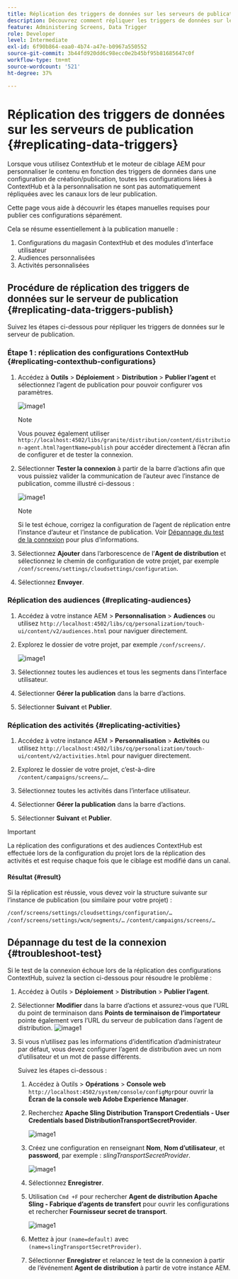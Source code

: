 ```yaml
---
title: Réplication des triggers de données sur les serveurs de publication
description: Découvrez comment répliquer les triggers de données sur le serveur de publication pour AEM Screens.
feature: Administering Screens, Data Trigger
role: Developer
level: Intermediate
exl-id: 6f90b864-eaa0-4b74-a47e-b0967a550552
source-git-commit: 3b44fd920dd6c98ecc0e2b45bf95b81685647c0f
workflow-type: tm+mt
source-wordcount: '521'
ht-degree: 37%

---
```


# Réplication des triggers de données sur les serveurs de publication {#replicating-data-triggers}

Lorsque vous utilisez ContextHub et le moteur de ciblage AEM pour personnaliser le contenu en fonction des triggers de données dans une configuration de création/publication, toutes les configurations liées à ContextHub et à la personnalisation ne sont pas automatiquement répliquées avec les canaux lors de leur publication.

Cette page vous aide à découvrir les étapes manuelles requises pour publier ces configurations séparément.

Cela se résume essentiellement à la publication manuelle :

1. Configurations du magasin ContextHub et des modules d’interface utilisateur
1. Audiences personnalisées
1. Activités personnalisées

## Procédure de réplication des triggers de données sur le serveur de publication {#replicating-data-triggers-publish}

Suivez les étapes ci-dessous pour répliquer les triggers de données sur le serveur de publication.

### Étape 1 : réplication des configurations ContextHub {#replicating-contexthub-configurations}

1. Accédez à **Outils** > **Déploiement** > **Distribution** > **Publier l’agent** et sélectionnez l’agent de publication pour pouvoir configurer vos paramètres.

   ![image1](/help/user-guide/assets/replicating-triggers/replicating-triggers1.png)

   >[!NOTE]
   >
   >Vous pouvez également utiliser `http://localhost:4502/libs/granite/distribution/content/distribution-agent.html?agentName=publish` pour accéder directement à l’écran afin de configurer et de tester la connexion.

1. Sélectionner **Tester la connexion** à partir de la barre d’actions afin que vous puissiez valider la communication de l’auteur avec l’instance de publication, comme illustré ci-dessous :

   ![image1](/help/user-guide/assets/replicating-triggers/replicating-triggers2.png)

   >[!NOTE]
   >
   >Si le test échoue, corrigez la configuration de l’agent de réplication entre l’instance d’auteur et l’instance de publication. Voir [Dépannage du test de la connexion](/help/user-guide/replicating-data-triggers.md#troubleshoot-test) pour plus d’informations.

1. Sélectionnez **Ajouter** dans l’arborescence de l’**Agent de distribution** et sélectionnez le chemin de configuration de votre projet, par exemple `/conf/screens/settings/cloudsettings/configuration`.

1. Sélectionnez **Envoyer**.

### Réplication des audiences {#replicating-audiences}

1. Accédez à votre instance AEM > **Personnalisation** > **Audiences** ou utilisez `http://localhost:4502/libs/cq/personalization/touch-ui/content/v2/audiences.html` pour naviguer directement.

1. Explorez le dossier de votre projet, par exemple `/conf/screens/`.

   ![image1](/help/user-guide/assets/replicating-triggers/replicating-triggers10.png)

1. Sélectionnez toutes les audiences et tous les segments dans l’interface utilisateur.

1. Sélectionner **Gérer la publication** dans la barre d’actions.

1. Sélectionner **Suivant** et **Publier**.

### Réplication des activités  {#replicating-activities}

1. Accédez à votre instance AEM > **Personnalisation** > **Activités** ou utilisez `http://localhost:4502/libs/cq/personalization/touch-ui/content/v2/activities.html` pour naviguer directement.

1. Explorez le dossier de votre projet, c’est-à-dire `/content/campaigns/screens/…`.

1. Sélectionnez toutes les activités dans l’interface utilisateur.

1. Sélectionner **Gérer la publication** dans la barre d’actions.

1. Sélectionner **Suivant** et **Publier**.

>[!IMPORTANT]
>
>La réplication des configurations et des audiences ContextHub est effectuée lors de la configuration du projet lors de la réplication des activités et est requise chaque fois que le ciblage est modifié dans un canal.

#### Résultat {#result}

Si la réplication est réussie, vous devez voir la structure suivante sur l’instance de publication (ou similaire pour votre projet) :

`/conf/screens/settings/cloudsettings/configuration/…`
`/conf/screens/settings/wcm/segments/…`
`/content/campaigns/screens/…`

## Dépannage du test de la connexion {#troubleshoot-test}

Si le test de la connexion échoue lors de la réplication des configurations ContextHub, suivez la section ci-dessous pour résoudre le problème :

1. Accédez à Outils > **Déploiement** > **Distribution** > **Publier l’agent**.

1. Sélectionner **Modifier** dans la barre d’actions et assurez-vous que l’URL du point de terminaison dans **Points de terminaison de l’importateur** pointe également vers l’URL du serveur de publication dans l’agent de distribution.
   ![image1](/help/user-guide/assets/replicating-triggers/replicating-triggers9.png)

1. Si vous n’utilisez pas les informations d’identification d’administrateur par défaut, vous devez configurer l’agent de distribution avec un nom d’utilisateur et un mot de passe différents.

   Suivez les étapes ci-dessous :

   1. Accédez à Outils > **Opérations** > **Console web** `http://localhost:4502/system/console/configMgr`pour ouvrir la **Écran de la console web Adobe Experience Manager**.
   1. Recherchez **Apache Sling Distribution Transport Credentials - User Credentials based DistributionTransportSecretProvider**.

      ![image1](/help/user-guide/assets/replicating-triggers/replicating-triggers6.png)

   1. Créez une configuration en renseignant **Nom**, **Nom d’utilisateur**, et **password**, par exemple : *slingTransportSecretProvider*.

      ![image1](/help/user-guide/assets/replicating-triggers/replicating-triggers7.png)

   1. Sélectionnez **Enregistrer**.
   1. Utilisation `Cmd +F` pour rechercher **Agent de distribution Apache Sling - Fabrique d’agents de transfert** pour ouvrir les configurations et rechercher **Fournisseur secret de transport**.

      ![image1](/help/user-guide/assets/replicating-triggers/replicating-triggers8.png)

   1. Mettez à jour `(name=default)` avec `(name=slingTransportSecretProvider)`.
   1. Sélectionner **Enregistrer** et relancez le test de la connexion à partir de l’événement **Agent de distribution** à partir de votre instance AEM.
